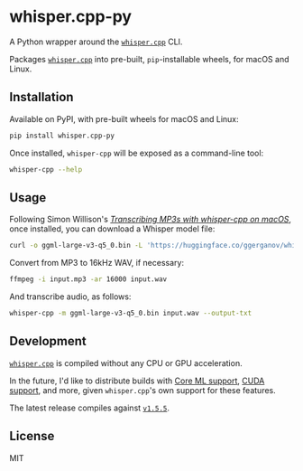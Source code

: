 # whisper.cpp-py

A Python wrapper around the [`whisper.cpp`](https://github.com/ggerganov/whisper.cpp) CLI.

Packages [`whisper.cpp`](https://github.com/ggerganov/whisper.cpp) into pre-built, `pip`-installable
wheels, for macOS and Linux.

## Installation

Available on PyPI, with pre-built wheels for macOS and Linux:

```bash
pip install whisper.cpp-py
```

Once installed, `whisper-cpp` will be exposed as a command-line tool:

```bash
whisper-cpp --help
```

## Usage

Following Simon Willison's [_Transcribing MP3s with whisper-cpp on macOS_](https://til.simonwillison.net/macos/whisper-cpp),
once installed, you can download a Whisper model file:

```bash
curl -o ggml-large-v3-q5_0.bin -L 'https://huggingface.co/ggerganov/whisper.cpp/resolve/main/ggml-large-v3-q5_0.bin?download=true'
```

Convert from MP3 to 16kHz WAV, if necessary:

```bash
ffmpeg -i input.mp3 -ar 16000 input.wav
```

And transcribe audio, as follows:

```bash
whisper-cpp -m ggml-large-v3-q5_0.bin input.wav --output-txt
```

## Development

[`whisper.cpp`](https://github.com/ggerganov/whisper.cpp) is compiled without any CPU or GPU
acceleration.

In the future, I'd like to distribute builds with
[Core ML support](https://github.com/ggerganov/whisper.cpp?tab=readme-ov-file#core-ml-support),
[CUDA support](https://github.com/ggerganov/whisper.cpp?tab=readme-ov-file#nvidia-gpu-support), and
more, given `whisper.cpp`'s own support for these features.

The latest release compiles against [`v1.5.5`](https://github.com/ggerganov/whisper.cpp/releases/tag/v1.5.5).

## License

MIT

